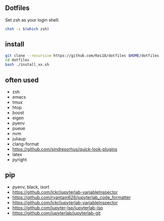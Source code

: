 Dotfiles
---

Set zsh as your login shell:
```sh
chsh -s $(which zsh)
```

## install

```sh
git clone --recursive https://github.com/Kei18/dotfiles $HOME/dotfiles
cd dotfiles
bash ./install_xx.sh
```

## often used

- zsh
- emacs
- tmux
- htop
- boost
- eigen
- pyenv
- pueue
- nvm
- juliaup
- clang-format
- https://github.com/sindresorhus/quick-look-plugins
- latex
- pyright


## pip

- pyenv, black, isort
- https://github.com/lckr/jupyterlab-variableInspector
- https://github.com/ryantam626/jupyterlab_code_formatter
- https://github.com/lckr/jupyterlab-variableInspector
- https://github.com/jupyter-lsp/jupyterlab-lsp
- https://github.com/jupyterlab/jupyterlab-git
